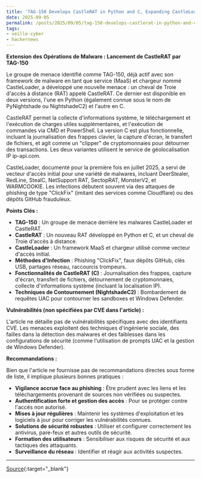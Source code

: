 ```yaml
---
title: 'TAG-150 Develops CastleRAT in Python and C, Expanding CastleLoader Malware Operations'
date: 2025-09-05
permalink: /posts/2025/09/05/tag-150-develops-castlerat-in-python-and-c-expanding-castleloader-malware-operations/
tags:
- veille-cyber
- hackernews
---
```

**Extension des Opérations de Malware : Lancement de CastleRAT par TAG-150**

Le groupe de menace identifié comme TAG-150, déjà actif avec son framework de malware en tant que service (MaaS) et chargeur nommé CastleLoader, a développé une nouvelle menace : un cheval de Troie d'accès à distance (RAT) appelé CastleRAT. Ce dernier est disponible en deux versions, l'une en Python (également connue sous le nom de PyNightshade ou NightshadeC2) et l'autre en C.

CastleRAT permet la collecte d'informations système, le téléchargement et l'exécution de charges utiles supplémentaires, et l'exécution de commandes via CMD et PowerShell. La version C est plus fonctionnelle, incluant la journalisation des frappes clavier, la capture d'écran, le transfert de fichiers, et agit comme un "clipper" de cryptomonnaies pour détourner des transactions. Les deux variantes utilisent le service de géolocalisation IP ip-api.com.

CastleLoader, documenté pour la première fois en juillet 2025, a servi de vecteur d'accès initial pour une variété de malwares, incluant DeerStealer, RedLine, StealC, NetSupport RAT, SectopRAT, MonsterV2, et WARMCOOKIE. Les infections débutent souvent via des attaques de phishing de type "ClickFix" (imitant des services comme Cloudflare) ou des dépôts GitHub frauduleux.

**Points Clés :**

*   **TAG-150** : Un groupe de menace derrière les malwares CastleLoader et CastleRAT.
*   **CastleRAT** : Un nouveau RAT développé en Python et C, et un cheval de Troie d'accès à distance.
*   **CastleLoader** : Un framework MaaS et chargeur utilisé comme vecteur d'accès initial.
*   **Méthodes d'Infection** : Phishing "ClickFix", faux dépôts GitHub, clés USB, partages réseau, raccourcis trompeurs.
*   **Fonctionnalités de CastleRAT (C)** : Journalisation des frappes, capture d'écran, transfert de fichiers, détournement de cryptomonnaies, collecte d'informations système (incluant la localisation IP).
*   **Techniques de Contournement (NightshadeC2)** : Bombardement de requêtes UAC pour contourner les sandboxes et Windows Defender.

**Vulnérabilités (non spécifiées par CVE dans l'article) :**

L'article ne détaille pas de vulnérabilités spécifiques avec des identifiants CVE. Les menaces exploitent des techniques d'ingénierie sociale, des failles dans la détection des malwares et des faiblesses dans les configurations de sécurité (comme l'utilisation de prompts UAC et la gestion de Windows Defender).

**Recommandations :**

Bien que l'article ne fournisse pas de recommandations directes sous forme de liste, il implique plusieurs bonnes pratiques :

*   **Vigilance accrue face au phishing** : Être prudent avec les liens et les téléchargements provenant de sources non vérifiées ou suspectes.
*   **Authentification forte et gestion des accès** : Pour se protéger contre l'accès non autorisé.
*   **Mises à jour régulières** : Maintenir les systèmes d'exploitation et les logiciels à jour pour corriger les vulnérabilités connues.
*   **Solutions de sécurité robustes** : Utiliser et configurer correctement les antivirus, pare-feux et autres outils de sécurité.
*   **Formation des utilisateurs** : Sensibiliser aux risques de sécurité et aux tactiques des attaquants.
*   **Surveillance du réseau** : Identifier et réagir aux activités suspectes.

---
[Source](https://thehackernews.com/2025/09/tag-150-develops-castlerat-in-python.html){:target="_blank"}
